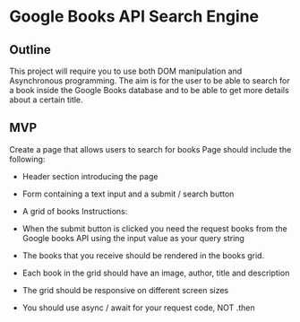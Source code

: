 # Google Books API Search Engine

## Outline

This project will require you to use both DOM manipulation and Asynchronous programming. The aim is for the user to be able to search for a book inside the Google Books database and to be able to get more details about a certain title.

## MVP

Create a page that allows users to search for books Page should include the following:

-   Header section introducing the page

-   Form containing a text input and a submit / search button

-   A grid of books Instructions:

-   When the submit button is clicked you need the request books from the Google books API using the input value as your query string

-   The books that you receive should be rendered in the books grid.

-   Each book in the grid should have an image, author, title and description

-   The grid should be responsive on different screen sizes

-   You should use async / await for your request code, NOT .then

